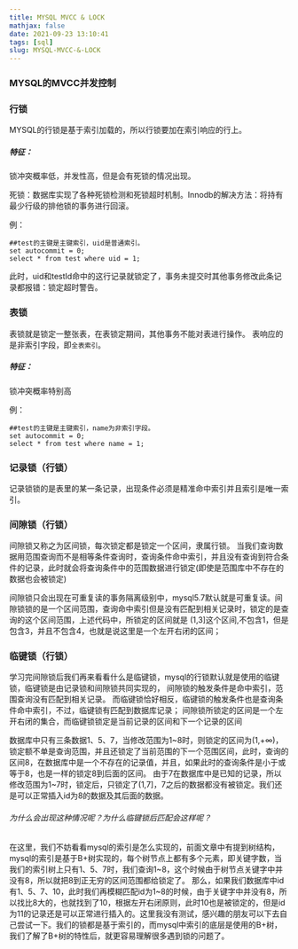 ```yaml
---
title: MYSQL MVCC & LOCK
mathjax: false
date: 2021-09-23 13:10:41
tags: [sql]
slug: MYSQL-MVCC-&-LOCK
---
```


### MYSQL的MVCC并发控制

### 行锁

MYSQL的行锁是基于索引加载的，所以行锁要加在索引响应的行上。

##### 特征：

锁冲突概率低，并发性高，但是会有死锁的情况出现。

死锁：数据库实现了各种死锁检测和死锁超时机制。Innodb的解决方法：将持有最少行级的排他锁的事务进行回滚。

例：
```mysql
##test的主键是主键索引，uid是普通索引。
set autocommit = 0;
select * from test where uid = 1;
```
此时，uid和testId命中的这行记录就锁定了，事务未提交时其他事务修改此条记录都报错：锁定超时警告。

### 表锁

表锁就是锁定一整张表，在表锁定期间，其他事务不能对表进行操作。
表响应的是非索引字段，即`全表索引`。

##### 特征：

锁冲突概率特别高

例：
```mysql
##test的主键是主键索引，name为非索引字段。
set autocommit = 0;
select * from test where name = 1;
```


### 记录锁（行锁）

记录锁锁的是表里的某一条记录，出现条件必须是精准命中索引并且索引是唯一索引。


### 间隙锁（行锁）

间隙锁又称之为区间锁，每次锁定都是锁定一个区间，隶属行锁。
当我们查询数据用范围查询而不是相等条件查询时，查询条件命中索引，并且没有查询到符合条件的记录，此时就会将查询条件中的范围数据进行锁定(即使是范围库中不存在的数据也会被锁定)

间隙锁只会出现在可重复读的事务隔离级别中，mysql5.7默认就是可重复读。间隙锁锁的是一个区间范围，查询命中索引但是没有匹配到相关记录时，锁定的是查询的这个区间范围，上述代码中，所锁定的区间就是 (1,3]这个区间,不包含1，但是包含3，并且不包含4，也就是说这里是一个左开右闭的区间；


### 临键锁（行锁）
学习完间隙锁后我们再来看看什么是临键锁，mysql的行锁默认就是使用的临键锁，临键锁是由记录锁和间隙锁共同实现的，
间隙锁的触发条件是命中索引，范围查询没有匹配到相关记录。
而临键锁恰好相反，临键锁的触发条件也是查询条件命中索引，不过，临键锁有匹配到数据库记录；
间隙锁所锁定的区间是一个左开右闭的集合，而临键锁锁定是当前记录的区间和下一个记录的区间

数据库中只有三条数据1、5、7，当修改范围为1~8时，则锁定的区间为(1,+∞)，锁定额不单是查询范围，并且还锁定了当前范围的下一个范围区间，此时，查询的区间8，在数据库中是一个不存在的记录值，并且，如果此时的查询条件是小于或等于8，也是一样的锁定8到后面的区间。
由于7在数据库中是已知的记录，所以修改范围为1~7时，锁定后，只锁定了(1,7]，7之后的数据都没有被锁定。我们还是可以正常插入id为8的数据及其后面的数据。



###### 为什么会出现这种情况呢？为什么临键锁后匹配会这样呢？

在这里，我们不妨看看mysql的索引是怎么实现的，前面文章中有提到树结构，mysql的索引是基于B+树实现的，每个树节点上都有多个元素，即关键字数，当我们的索引树上只有1、5、7时，我们查询1~8，这个时候由于树节点关键字中并没有8，所以就把8到正无穷的区间范围都给锁定了。
那么，如果我们数据库中id有1、5、7、10，此时我们再模糊匹配id为1~8的时候，由于关键字中并没有8，所以找比8大的，也就找到了10，根据左开右闭原则，此时10也是被锁定的，但是id为11的记录还是可以正常进行插入的。这里我没有测试，感兴趣的朋友可以下去自己尝试一下。我们的锁都是基于索引的，而mysql中索引的底层是使用的B+树，我们了解了B+树的特性后，就更容易理解很多遇到锁的问题了。

